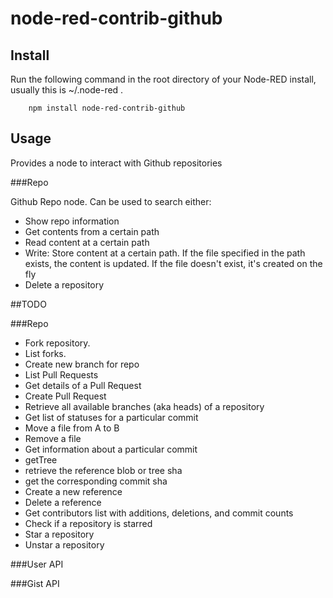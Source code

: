 node-red-contrib-github
=====================

Install
-------

Run the following command in the root directory of your Node-RED install, usually
this is ~/.node-red .

        npm install node-red-contrib-github

Usage
-----

Provides a node to interact with Github repositories

###Repo

Github Repo node. Can be used to search either:

 - Show repo information
 - Get contents from a certain path
 - Read content at a certain path
 - Write: Store content at a certain path. If the file specified in the path exists, the content is updated. If the file doesn't exist, it's created on the fly
 - Delete a repository
 



##TODO

###Repo

 - Fork repository.
 - List forks.
 - Create new branch for repo
 - List Pull Requests
 - Get details of a Pull Request
 - Create Pull Request
 - Retrieve all available branches (aka heads) of a repository
 - Get list of statuses for a particular commit
 - Move a file from A to B
 - Remove a file
 - Get information about a particular commit
 - getTree
 - retrieve the reference blob or tree sha
 - get the corresponding commit sha
 - Create a new reference
 - Delete a reference
 - Get contributors list with additions, deletions, and commit counts
 - Check if a repository is starred
 - Star a repository
 - Unstar a repository

###User API

###Gist API
 
